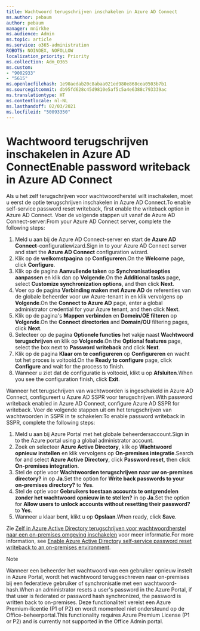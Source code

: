 ```yaml
---
title: Wachtwoord terugschrijven inschakelen in Azure AD Connect
ms.author: pebaum
author: pebaum
manager: mnirkhe
ms.audience: Admin
ms.topic: article
ms.service: o365-administration
ROBOTS: NOINDEX, NOFOLLOW
localization_priority: Priority
ms.collection: Adm_O365
ms.custom:
- "9002933"
- "5615"
ms.openlocfilehash: 1e90aedab20c8abaa021ed980e868cea0503b7b1
ms.sourcegitcommit: db95fd628c45d9810e5af5c5a4e6388c793339ac
ms.translationtype: HT
ms.contentlocale: nl-NL
ms.lasthandoff: 02/03/2021
ms.locfileid: "50093350"
---
```

# <a name="enable-password-writeback-in-azure-ad-connect"></a><span data-ttu-id="e98a2-102">Wachtwoord terugschrijven inschakelen in Azure AD Connect</span><span class="sxs-lookup"><span data-stu-id="e98a2-102">Enable password writeback in Azure AD Connect</span></span>

<span data-ttu-id="e98a2-103">Als u het zelf terugschrijven voor wachtwoordherstel wilt inschakelen, moet u eerst de optie terugschrijven inschakelen in Azure AD Connect.</span><span class="sxs-lookup"><span data-stu-id="e98a2-103">To enable self-service password reset writeback, first enable the writeback option in Azure AD Connect.</span></span> <span data-ttu-id="e98a2-104">Voer de volgende stappen uit vanaf de Azure AD Connect-server:</span><span class="sxs-lookup"><span data-stu-id="e98a2-104">From your Azure AD Connect server, complete the following steps:</span></span>

1. <span data-ttu-id="e98a2-105">Meld u aan bij de Azure AD Connect-server en start de **Azure AD Connect**-configuratiewizard.</span><span class="sxs-lookup"><span data-stu-id="e98a2-105">Sign in to your Azure AD Connect server and start the **Azure AD Connect** configuration wizard.</span></span>
2. <span data-ttu-id="e98a2-106">Klik op de **welkomstpagina** op **Configureren**.</span><span class="sxs-lookup"><span data-stu-id="e98a2-106">On the **Welcome** page, click **Configure**.</span></span>
3. <span data-ttu-id="e98a2-107">Klik op de pagina **Aanvullende taken** op **Synchronisatieopties aanpassen** en klik dan op **Volgende**.</span><span class="sxs-lookup"><span data-stu-id="e98a2-107">On the **Additional tasks** page, select **Customize synchronization options**, and then click **Next**.</span></span>
4. <span data-ttu-id="e98a2-108">Voer op de pagina **Verbinding maken met Azure AD** de referenties van de globale beheerder voor uw Azure-tenant in en klik vervolgens op **Volgende**.</span><span class="sxs-lookup"><span data-stu-id="e98a2-108">On the **Connect to Azure AD** page, enter a global administrator credential for your Azure tenant, and then click **Next**.</span></span>
5. <span data-ttu-id="e98a2-109">Klik op de pagina's **Mappen verbinden** en **Domein/OE filteren** op **Volgende**.</span><span class="sxs-lookup"><span data-stu-id="e98a2-109">On the **Connect directories** and **Domain/OU** filtering pages, click **Next**.</span></span>
6. <span data-ttu-id="e98a2-110">Selecteer op de pagina **Optionele functies** het vakje naast **Wachtwoord terugschrijven** en klik op **Volgende**.</span><span class="sxs-lookup"><span data-stu-id="e98a2-110">On the **Optional features** page, select the box next to **Password writeback** and click **Next**.</span></span>
7. <span data-ttu-id="e98a2-111">Klik op de pagina **Klaar om te configureren** op **Configureren** en wacht tot het proces is voltooid.</span><span class="sxs-lookup"><span data-stu-id="e98a2-111">On the **Ready to configure** page, click **Configure** and wait for the process to finish.</span></span>
8. <span data-ttu-id="e98a2-112">Wanneer u ziet dat de configuratie is voltooid, klikt u op **Afsluiten**.</span><span class="sxs-lookup"><span data-stu-id="e98a2-112">When you see the configuration finish, click **Exit**.</span></span>

<span data-ttu-id="e98a2-113">Wanneer het terugschrijven van wachtwoorden is ingeschakeld in Azure AD Connect, configureert u Azure AD SSPR voor terugschrijven.</span><span class="sxs-lookup"><span data-stu-id="e98a2-113">With password writeback enabled in Azure AD Connect, configure Azure AD SSPR for writeback.</span></span>  <span data-ttu-id="e98a2-114">Voer de volgende stappen uit om het terugschrijven van wachtwoorden in SSPR in te schakelen:</span><span class="sxs-lookup"><span data-stu-id="e98a2-114">To enable password writeback in SSPR, complete the following steps:</span></span>

1. <span data-ttu-id="e98a2-115">Meld u aan bij Azure Portal met het globale beheerdersaccount.</span><span class="sxs-lookup"><span data-stu-id="e98a2-115">Sign in to the Azure portal using a global administrator account.</span></span>
2. <span data-ttu-id="e98a2-116">Zoek en selecteer **Azure Active Directory**, klik op **Wachtwoord opnieuw instellen** en klik vervolgens op **On-premises integratie**.</span><span class="sxs-lookup"><span data-stu-id="e98a2-116">Search for and select **Azure Active Directory**, click **Password reset**, then click **On-premises integration**.</span></span>
3. <span data-ttu-id="e98a2-117">Stel de optie voor **Wachtwoorden terugschrijven naar uw on-premises directory?** in op **Ja**.</span><span class="sxs-lookup"><span data-stu-id="e98a2-117">Set the option for **Write back passwords to your on-premises directory?** to **Yes**.</span></span>
4. <span data-ttu-id="e98a2-118">Stel de optie voor **Gebruikers toestaan accounts te ontgrendelen zonder het wachtwoord opnieuw in te stellen?** in op **Ja**.</span><span class="sxs-lookup"><span data-stu-id="e98a2-118">Set the option for **Allow users to unlock accounts without resetting their password?** to **Yes**.</span></span>
5. <span data-ttu-id="e98a2-119">Wanneer u klaar bent, klikt u op **Opslaan**.</span><span class="sxs-lookup"><span data-stu-id="e98a2-119">When ready, click **Save**.</span></span>

<span data-ttu-id="e98a2-120">Zie [Zelf in Azure Active Directory terugschrijven voor wachtwoordherstel naar een on-premises omgeving inschakelen](https://docs.microsoft.com/azure/active-directory/authentication/tutorial-enable-sspr-writeback) voor meer informatie.</span><span class="sxs-lookup"><span data-stu-id="e98a2-120">For more information, see [Enable Azure Active Directory self-service password reset writeback to an on-premises environment](https://docs.microsoft.com/azure/active-directory/authentication/tutorial-enable-sspr-writeback).</span></span>

> [!NOTE]
>  <span data-ttu-id="e98a2-121">Wanneer een beheerder het wachtwoord van een gebruiker opnieuw instelt in Azure Portal, wordt het wachtwoord teruggeschreven naar on-premises bij een federatieve gebruiker of synchronisatie met een wachtwoord-hash.</span><span class="sxs-lookup"><span data-stu-id="e98a2-121">When an administrator resets a user's password in the Azure Portal, if that user is federated or password hash synchronized, the password is written back to on-premises.</span></span> <span data-ttu-id="e98a2-122">Deze functionaliteit vereist een Azure Premium-licentie (P1 of P2) en wordt momenteel niet ondersteund op de Office-beheerportal.</span><span class="sxs-lookup"><span data-stu-id="e98a2-122">This functionality requires Azure Premium License (P1 or P2) and is currently not supported in the Office Admin portal.</span></span>
